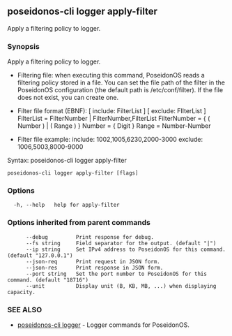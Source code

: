 ## poseidonos-cli logger apply-filter

Apply a filtering policy to logger.

### Synopsis


Apply a filtering policy to logger.

  - Filtering file: when executing this command, PoseidonOS reads a filtering policy 
  stored in a file. You can set the file path of the filter in the PoseidonOS configuration 
  (the default path is /etc/conf/filter). If the file does not exist, you can create one.
  
  - Filter file format (EBNF):
  [ include: FilterList ]
  [ exclude: FIlterList ]
  FilterList = FilterNumber | FilterNumber,FilterList
  FilterNumber = { ( Number ) | ( Range ) }
  Number = { Digit }
  Range = Number-Number
  
  - Filter file example:
  include: 1002,1005,6230,2000-3000
  exclude: 1006,5003,8000-9000

Syntax:
  poseidonos-cli logger apply-filter
          

```
poseidonos-cli logger apply-filter [flags]
```

### Options

```
  -h, --help   help for apply-filter
```

### Options inherited from parent commands

```
      --debug         Print response for debug.
      --fs string     Field separator for the output. (default "|")
      --ip string     Set IPv4 address to PoseidonOS for this command. (default "127.0.0.1")
      --json-req      Print request in JSON form.
      --json-res      Print response in JSON form.
      --port string   Set the port number to PoseidonOS for this command. (default "18716")
      --unit          Display unit (B, KB, MB, ...) when displaying capacity.
```

### SEE ALSO

* [poseidonos-cli logger](poseidonos-cli_logger.md)	 - Logger commands for PoseidonOS.

